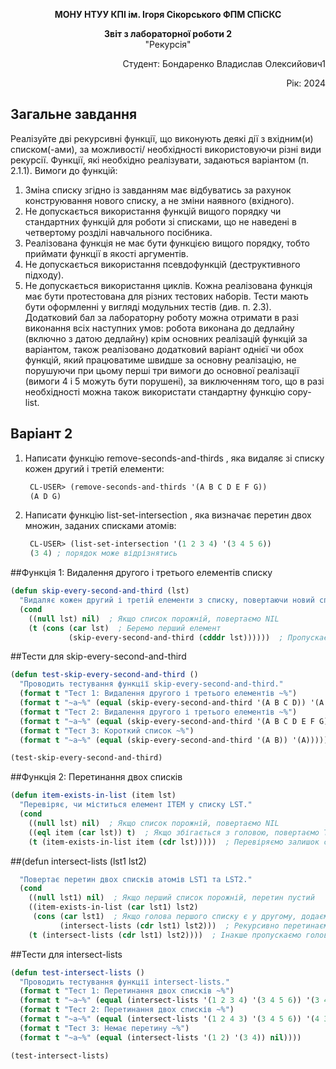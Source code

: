 <p align="center"><b>МОНУ НТУУ КПІ ім. Ігоря Сікорського ФПМ СПіСКС</b></p>
<p align="center">
<b>Звіт з лабораторної роботи 2</b><br/>
"Рекурсія"<br/>
</p>
<p align="right">Студент: Бондаренко Владислав Олексийович1<p>
<p align="right">Рік: 2024<p>

## Загальне завдання

  Реалізуйте дві рекурсивні функції, що виконують деякі дії з вхідним(и) списком(-ами), за можливості/
  необхідності використовуючи різні види рекурсії. Функції, які необхідно реалізувати, задаються варіантом (п. 
  2.1.1). Вимоги до функцій:
  
  1. Зміна списку згідно із завданням має відбуватись за рахунок конструювання нового списку, а не зміни 
    наявного (вхідного).
  2. Не допускається використання функцій вищого порядку чи стандартних функцій для роботи зі списками, 
    що не наведені в четвертому розділі навчального посібника.
  3. Реалізована функція не має бути функцією вищого порядку, тобто приймати функції в якості аргументів.
  4. Не допускається використання псевдофункцій (деструктивного підходу).
  5. Не допускається використання циклів. Кожна реалізована функція має бути протестована для різних тестових 
    наборів. Тести мають бути оформленні у вигляді модульних тестів (див. п. 2.3). Додатковий бал за лабораторну 
    роботу можна отримати в разі виконання всіх наступних умов: робота виконана до дедлайну (включно з датою 
    дедлайну) крім основних реалізацій функцій за варіантом, також реалізовано додатковий варіант однієї чи 
    обох функцій, який працюватиме швидше за основну реалізацію, не порушуючи при цьому перші три вимоги до 
    основної реалізації (вимоги 4 і 5 можуть бути порушені), за виключенням того, що в разі необхідності можна 
    також використати стандартну функцію copy-list.


## Варіант 2

   1. Написати функцію remove-seconds-and-thirds , яка видаляє зі списку кожен другий і третій елементи:
      ```lisp
       CL-USER> (remove-seconds-and-thirds '(A B C D E F G))
       (A D G)
      ```
   2. Написати функцію list-set-intersection , яка визначає перетин двох множин, заданих списками атомів:
      ```lisp
       CL-USER> (list-set-intersection '(1 2 3 4) '(3 4 5 6))
       (3 4) ; порядок може відрізнятись
      ```

##Функція 1: Видалення другого і третього елементів списку
```lisp
(defun skip-every-second-and-third (lst)
  "Видаляє кожен другий і третій елементи з списку, повертаючи новий список."
  (cond
    ((null lst) nil)  ; Якщо список порожній, повертаємо NIL
    (t (cons (car lst)  ; Беремо перший елемент
             (skip-every-second-and-third (cdddr lst))))))  ; Пропускаємо 2 і 3 елементи
```

##Тести для skip-every-second-and-third
```lisp
(defun test-skip-every-second-and-third ()
  "Проводить тестування функції skip-every-second-and-third."
  (format t "Тест 1: Видалення другого і третього елементів ~%")
  (format t "~a~%" (equal (skip-every-second-and-third '(A B C D)) '(A D)))
  (format t "Тест 2: Видалення другого і третього елементів ~%")
  (format t "~a~%" (equal (skip-every-second-and-third '(A B C D E F G)) '(A D G)))
  (format t "Тест 3: Короткий список ~%")
  (format t "~a~%" (equal (skip-every-second-and-third '(A B)) '(A))))))

(test-skip-every-second-and-third)
```

##Функція 2: Перетинання двох списків
```lisp
(defun item-exists-in-list (item lst)
  "Перевіряє, чи міститься елемент ITEM у списку LST."
  (cond
    ((null lst) nil)  ; Якщо список порожній, повертаємо NIL
    ((eql item (car lst)) t)  ; Якщо збігається з головою, повертаємо T
    (t (item-exists-in-list item (cdr lst)))))  ; Перевіряємо залишок списку
```

##(defun intersect-lists (lst1 lst2)
```lisp
  "Повертає перетин двох списків атомів LST1 та LST2."
  (cond
    ((null lst1) nil)  ; Якщо перший список порожній, перетин пустий
    ((item-exists-in-list (car lst1) lst2)
     (cons (car lst1)  ; Якщо голова першого списку є у другому, додаємо її
           (intersect-lists (cdr lst1) lst2)))  ; Рекурсивно перетинаємо залишки
    (t (intersect-lists (cdr lst1) lst2))))  ; Інакше пропускаємо голову
```

##Тести для intersect-lists
```lisp
(defun test-intersect-lists ()
  "Проводить тестування функції intersect-lists."
  (format t "Тест 1: Перетинання двох списків ~%")
  (format t "~a~%" (equal (intersect-lists '(1 2 3 4) '(3 4 5 6)) '(3 4)))
  (format t "Тест 2: Перетинання двох списків ~%")
  (format t "~a~%" (equal (intersect-lists '(1 2 4 3) '(3 4 5 6)) '(4 3)))
  (format t "Тест 3: Немає перетину ~%")
  (format t "~a~%" (equal (intersect-lists '(1 2) '(3 4)) nil))))

(test-intersect-lists)
```

